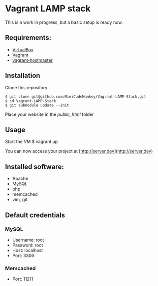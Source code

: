 # Vagrant LAMP stack
This is a work in progress, but a basic setup is ready now.

## Requirements:
* [VirtualBox](https://www.virtualbox.org)
* [Vagrant](http://vagrantup.com)
* [vagrant-hostmaster](https://github.com/mosaicxm/vagrant-hostmaster)

## Installation
Clone this repository

    $ git clone git@github.com:MiniCodeMonkey/Vagrant-LAMP-Stack.git
    $ cd Vagrant-LAMP-Stack
    $ git submodule update --init

Place your website in the *public_html* folder

## Usage
Start the VM
	$ vagrant up

You can now access your project at [http://server.dev](http://server.dev)

## Installed software:
* Apache
* MySQL
* php
* memcached
* vim, git

## Default credentials
### MySQL
* Username: root
* Password: root
* Host: localhost
* Port: 3306

### Memcached
* Port: 11211
